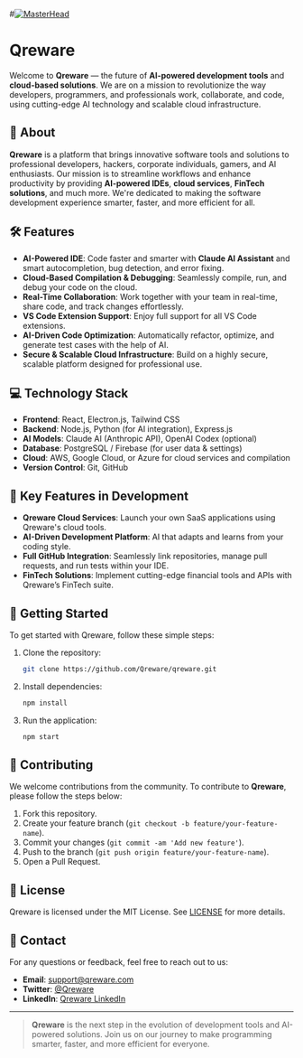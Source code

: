 #[![MasterHead](https://i.ibb.co.com/wFpVMkyx/cover-photo.png)](https://qreware.com)

# Qreware

Welcome to **Qreware** — the future of **AI-powered development tools** and **cloud-based solutions**. We are on a mission to revolutionize the way developers, programmers, and professionals work, collaborate, and code, using cutting-edge AI technology and scalable cloud infrastructure.

## 🚀 About

**Qreware** is a platform that brings innovative software tools and solutions to professional developers, hackers, corporate individuals, gamers, and AI enthusiasts. Our mission is to streamline workflows and enhance productivity by providing **AI-powered IDEs**, **cloud services**, **FinTech solutions**, and much more. We're dedicated to making the software development experience smarter, faster, and more efficient for all.

## 🛠️ Features

- **AI-Powered IDE**: Code faster and smarter with **Claude AI Assistant** and smart autocompletion, bug detection, and error fixing.
- **Cloud-Based Compilation & Debugging**: Seamlessly compile, run, and debug your code on the cloud.
- **Real-Time Collaboration**: Work together with your team in real-time, share code, and track changes effortlessly.
- **VS Code Extension Support**: Enjoy full support for all VS Code extensions.
- **AI-Driven Code Optimization**: Automatically refactor, optimize, and generate test cases with the help of AI.
- **Secure & Scalable Cloud Infrastructure**: Build on a highly secure, scalable platform designed for professional use.

## 💻 Technology Stack

- **Frontend**: React, Electron.js, Tailwind CSS
- **Backend**: Node.js, Python (for AI integration), Express.js
- **AI Models**: Claude AI (Anthropic API), OpenAI Codex (optional)
- **Database**: PostgreSQL / Firebase (for user data & settings)
- **Cloud**: AWS, Google Cloud, or Azure for cloud services and compilation
- **Version Control**: Git, GitHub

## 🔑 Key Features in Development

- **Qreware Cloud Services**: Launch your own SaaS applications using Qreware's cloud tools.
- **AI-Driven Development Platform**: AI that adapts and learns from your coding style.
- **Full GitHub Integration**: Seamlessly link repositories, manage pull requests, and run tests within your IDE.
- **FinTech Solutions**: Implement cutting-edge financial tools and APIs with Qreware’s FinTech suite.

## 💬 Getting Started

To get started with Qreware, follow these simple steps:

1. Clone the repository:
    ```bash
    git clone https://github.com/Qreware/qreware.git
    ```

2. Install dependencies:
    ```bash
    npm install
    ```

3. Run the application:
    ```bash
    npm start
    ```

## 🤝 Contributing

We welcome contributions from the community. To contribute to **Qreware**, please follow the steps below:

1. Fork this repository.
2. Create your feature branch (`git checkout -b feature/your-feature-name`).
3. Commit your changes (`git commit -am 'Add new feature'`).
4. Push to the branch (`git push origin feature/your-feature-name`).
5. Open a Pull Request.

## 📄 License

Qreware is licensed under the MIT License. See [LICENSE](LICENSE) for more details.

## 📝 Contact

For any questions or feedback, feel free to reach out to us:

- **Email**: [support@qreware.com](mailto:support@qreware.com)
- **Twitter**: [@Qreware](https://twitter.com/Qreware)
- **LinkedIn**: [Qreware LinkedIn](https://linkedin.com/company/qreware)

---

> **Qreware** is the next step in the evolution of development tools and AI-powered solutions. Join us on our journey to make programming smarter, faster, and more efficient for everyone.
